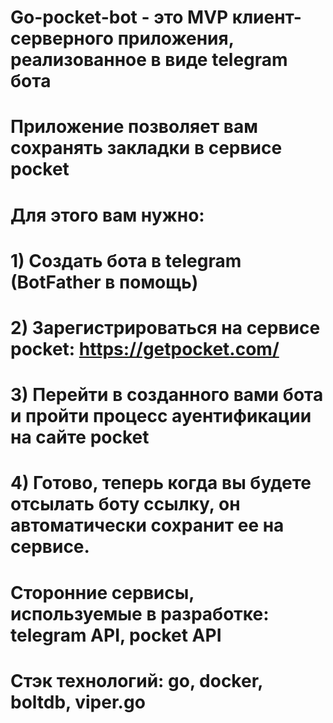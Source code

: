 # Go-pocket-bot - это MVP клиент-серверного приложения, реализованное в виде telegram бота

# Приложение позволяет вам сохранять закладки в сервисе pocket 

# Для этого вам нужно:
#    1) Создать бота в telegram (BotFather в помощь)
#    2) Зарегистрироваться на сервисе pocket: https://getpocket.com/
#    3) Перейти в созданного вами бота и пройти процесс ауентификации на сайте pocket
#    4) Готово, теперь когда вы будете отсылать боту ссылку, он автоматически сохранит ее на сервисе.
    
# Сторонние сервисы, используемые в разработке: telegram API, pocket API

# Стэк технологий: go, docker, boltdb, viper.go
